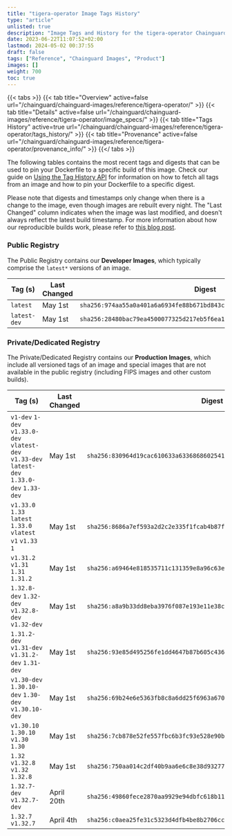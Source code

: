 ```yaml
---
title: "tigera-operator Image Tags History"
type: "article"
unlisted: true
description: "Image Tags and History for the tigera-operator Chainguard Image"
date: 2023-06-22T11:07:52+02:00
lastmod: 2024-05-02 00:37:55
draft: false
tags: ["Reference", "Chainguard Images", "Product"]
images: []
weight: 700
toc: true
---
```


{{< tabs >}}
{{< tab title="Overview" active=false url="/chainguard/chainguard-images/reference/tigera-operator/" >}}
{{< tab title="Details" active=false url="/chainguard/chainguard-images/reference/tigera-operator/image_specs/" >}}
{{< tab title="Tags History" active=true url="/chainguard/chainguard-images/reference/tigera-operator/tags_history/" >}}
{{< tab title="Provenance" active=false url="/chainguard/chainguard-images/reference/tigera-operator/provenance_info/" >}}
{{</ tabs >}}

The following tables contains the most recent tags and digests that can be used to pin your Dockerfile to a specific build of this image. Check our guide on [Using the Tag History API](/chainguard/chainguard-images/using-the-tag-history-api/) for information on how to fetch all tags from an image and how to pin your Dockerfile to a specific digest.

Please note that digests and timestamps only change when there is a change to the image, even though images are rebuilt every night. The "Last Changed" column indicates when the image was last modified, and doesn't always reflect the latest build timestamp. For more information about how our reproducible builds work, please refer to [this blog post](https://www.chainguard.dev/unchained/reproducing-chainguards-reproducible-image-builds).

### Public Registry
The Public Registry contains our **Developer Images**, which typically comprise the `latest*` versions of an image.

| Tag (s)       | Last Changed | Digest                                                                    |
|---------------|--------------|---------------------------------------------------------------------------|
|  `latest`     | May 1st      | `sha256:974aa55a0a401a6a6934fe88b671bd843c8eba60e7618234aeb407de8ad888aa` |
|  `latest-dev` | May 1st      | `sha256:28480bac79ea4500077325d217eb5f6ea12f9c76dc3cde7d76845756f5400575` |


### Private/Dedicated Registry
The Private/Dedicated Registry contains our **Production Images**, which include all versioned tags of an image and special images that are not available in the public registry (including FIPS images and other custom builds).

| Tag (s)                                                                                        | Last Changed | Digest                                                                    |
|------------------------------------------------------------------------------------------------|--------------|---------------------------------------------------------------------------|
|  `v1-dev` `1-dev` `v1.33.0-dev` `vlatest-dev` `v1.33-dev` `latest-dev` `1.33.0-dev` `1.33-dev` | May 1st      | `sha256:830964d19cac610633a633686860254191f6c6dab8d5b3f9ed906711fdf450e4` |
|  `v1.33.0` `1.33` `latest` `1.33.0` `vlatest` `v1` `v1.33` `1`                                 | May 1st      | `sha256:8686a7ef593a2d2c2e335f1fcab4b87fa3f279b1a02511787e5a5317cb4e05fe` |
|  `v1.31.2` `v1.31` `1.31` `1.31.2`                                                             | May 1st      | `sha256:a69464e818535711c131359e8a96c63e8a0e073582c383727fb95db014c8b03e` |
|  `1.32.8-dev` `1.32-dev` `v1.32.8-dev` `v1.32-dev`                                             | May 1st      | `sha256:a8a9b33dd8eba3976f087e193e11e38cc5fb1adc01105987894a30785b368454` |
|  `1.31.2-dev` `v1.31-dev` `v1.31.2-dev` `1.31-dev`                                             | May 1st      | `sha256:93e85d495256fe1dd4647b87b605c4361656cfaa594728ca38448d3e7654c2b5` |
|  `v1.30-dev` `1.30.10-dev` `1.30-dev` `v1.30.10-dev`                                           | May 1st      | `sha256:69b24e6e5363fb8c8a6dd25f6963a670767ed8593ff0fb8849ee430b9e9d5da0` |
|  `v1.30.10` `1.30.10` `v1.30` `1.30`                                                           | May 1st      | `sha256:7cb878e52fe557fbc6b3fc93e528e90ba7e0bfa945866f35a808b29d9ed93c23` |
|  `1.32` `v1.32.8` `v1.32` `1.32.8`                                                             | May 1st      | `sha256:750aa014c2df40b9aa6e6c8e38d93277db58b8fabe74cac96fffe4135798062d` |
|  `1.32.7-dev` `v1.32.7-dev`                                                                    | April 20th   | `sha256:49860fece2870aa9929e94dbfc618b11b0e1b683dd5eb8e93c99f8da7db6dfea` |
|  `1.32.7` `v1.32.7`                                                                            | April 4th    | `sha256:c0aea25fe31c5323d4dfb4be8b2706cc7a7713ea2b8be610adb1318f9fa1221e` |


